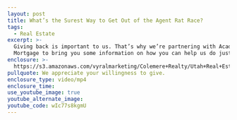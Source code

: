 ```yaml
---
layout: post
title: What’s the Surest Way to Get Out of the Agent Rat Race?
tags:
  - Real Estate
excerpt: >-
  Giving back is important to us. That’s why we’re partnering with Academy
  Mortgage to bring you some information on how you can help us do just that.
enclosure: >-
  https://s3.amazonaws.com/vyralmarketing/Colemere+Realty/Utah+Real+Estate+Academy+Mortgage+Foundation.mp4
pullquote: We appreciate your willingness to give.
enclosure_type: video/mp4
enclosure_time:
use_youtube_image: true
youtube_alternate_image:
youtube_code: wIc77s8kgmU
---
```

